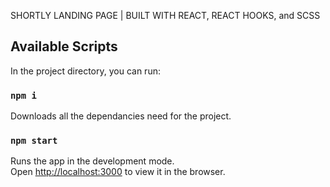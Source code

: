 SHORTLY LANDING PAGE | BUILT WITH REACT, REACT HOOKS, and SCSS

## Available Scripts

In the project directory, you can run:

### `npm i`

Downloads all the dependancies need for the project.

### `npm start`

Runs the app in the development mode.<br />
Open [http://localhost:3000](http://localhost:3000) to view it in the browser.
